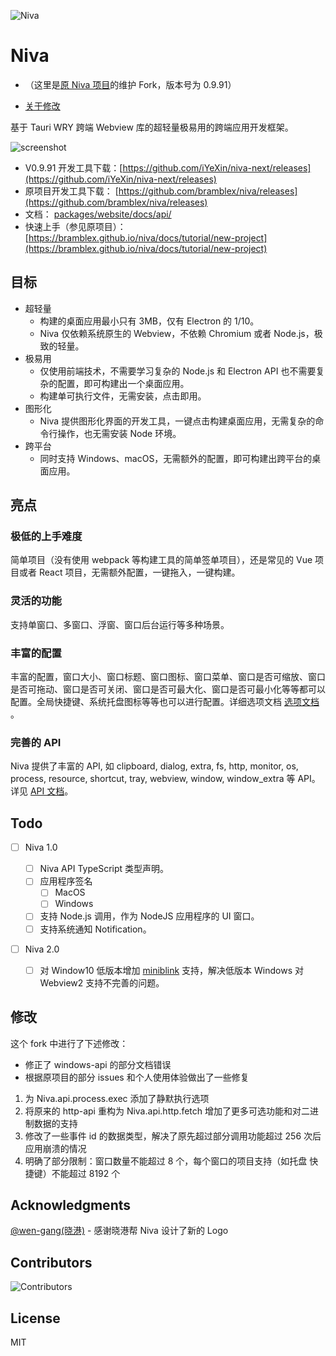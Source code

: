 ![Niva](logo/niva-title-logo-white.png)

# Niva

- （这里是[原 Niva 项目](https://github.com/bramblex/niva/)的维护 Fork，版本号为 0.9.91）

- [关于修改](#修改)

基于 Tauri WRY 跨端 Webview 库的超轻量极易用的跨端应用开发框架。

![screenshot](screenshots/screenshot1.png)

- V0.9.91 开发工具下载：[https://github.com/iYeXin/niva-next/releases](https://github.com/iYeXin/niva-next/releases)
- 原项目开发工具下载： [https://github.com/bramblex/niva/releases](https://github.com/bramblex/niva/releases)
- 文档： [packages/website/docs/api/](packages/website/docs/api/)
- 快速上手（参见原项目）： [https://bramblex.github.io/niva/docs/tutorial/new-project](https://bramblex.github.io/niva/docs/tutorial/new-project)

## 目标

- 超轻量
  - 构建的桌面应用最小只有 3MB，仅有 Electron 的 1/10。
  - Niva 仅依赖系统原生的 Webview，不依赖 Chromium 或者 Node.js，极致的轻量。
- 极易用
  - 仅使用前端技术，不需要学习复杂的 Node.js 和 Electron API 也不需要复杂的配置，即可构建出一个桌面应用。
  - 构建单可执行文件，无需安装，点击即用。
- 图形化
  - Niva 提供图形化界面的开发工具，一键点击构建桌面应用，无需复杂的命令行操作，也无需安装 Node 环境。
- 跨平台
  - 同时支持 Windows、macOS，无需额外的配置，即可构建出跨平台的桌面应用。

## 亮点

### 极低的上手难度

简单项目（没有使用 webpack 等构建工具的简单签单项目），还是常见的 Vue 项目或者 React 项目，无需额外配置，一键拖入，一键构建。

### 灵活的功能

支持单窗口、多窗口、浮窗、窗口后台运行等多种场景。

### 丰富的配置

丰富的配置，窗口大小、窗口标题、窗口图标、窗口菜单、窗口是否可缩放、窗口是否可拖动、窗口是否可关闭、窗口是否可最大化、窗口是否可最小化等等都可以配置。全局快捷键、系统托盘图标等等也可以进行配置。详细选项文档 [选项文档](https://bramblex.github.io/niva/docs/options/project) 。

### 完善的 API

Niva 提供了丰富的 API, 如 clipboard, dialog, extra, fs, http, monitor, os, process, resource, shortcut, tray, webview, window, window_extra 等 API。详见 [API 文档](packages/website/docs/api/)。

## Todo

- [ ] Niva 1.0

  - [ ] Niva API TypeScript 类型声明。
  - [ ] 应用程序签名
    - [ ] MacOS
    - [ ] Windows
  - [ ] 支持 Node.js 调用，作为 NodeJS 应用程序的 UI 窗口。
  - [ ] 支持系统通知 Notification。

- [ ] Niva 2.0
  - [ ] 对 Window10 低版本增加 [miniblink](https://github.com/weolar/miniblink49) 支持，解决低版本 Windows 对 Webview2 支持不完善的问题。

## 修改

这个 fork 中进行了下述修改：

- 修正了 windows-api 的部分文档错误
- 根据原项目的部分 issues 和个人使用体验做出了一些修复

1. 为 Niva.api.process.exec 添加了静默执行选项
2. 将原来的 http-api 重构为 Niva.api.http.fetch 增加了更多可选功能和对二进制数据的支持
3. 修改了一些事件 id 的数据类型，解决了原先超过部分调用功能超过 256 次后应用崩溃的情况
4. 明确了部分限制：窗口数量不能超过 8 个，每个窗口的项目支持（如托盘 快捷键）不能超过 8192 个

## Acknowledgments

[@wen-gang(晓港)](https://github.com/wen-gang) - 感谢晓港帮 Niva 设计了新的 Logo

## Contributors

![Contributors](https://contrib.rocks/image?repo=bramblex/niva)

## License

MIT
